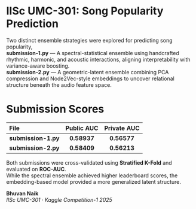 # IISc UMC-301: Song Popularity Prediction

Two distinct ensemble strategies were explored for predicting song popularity,<br>
**submission-1.py** — A spectral-statistical ensemble using handcrafted rhythmic, harmonic, and acoustic interactions, aligning interpretability with variance-aware boosting.<br>
**submission-2.py** — A geometric-latent ensemble combining PCA compression and Node2Vec-style embeddings to uncover relational structure beneath the audio feature space.<br>

# Submission Scores

| File | Public AUC | Private AUC |
|:------|:-----------:|:------------:|
| **submission-1.py** | **0.58937** | **0.56577** |
| **submission-2.py** | **0.58409** | **0.56213** |

Both submissions were cross-validated using **Stratified K-Fold** and evaluated on **ROC-AUC**.  
While the spectral ensemble achieved higher leaderboard scores, the embedding-based model provided a more generalized latent structure.

**Bhuvan Naik**  
*IISc UMC-301 · Kaggle Competition-1 2025*
